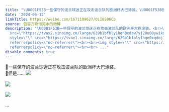 ```yaml
---
title: "\U0001F53B一些保守的波兰球迷正在攻击波兰队的欧洲杯大巴涂装。\U0001F53B但是…… [图片][图片][图片]"
date: '2024-06-12'
linkTitle: https://weibo.com/1671109627/OiI8S06Cb
source: 包容万物恒河水的微博
description: "\U0001F53B一些保守的波兰球迷正在攻击波兰队的欧洲杯大巴涂装。<br>\U0001F53B但是…… <img style=\"\"
  src=\"https://tvax2.sinaimg.cn/large/639b1bfbly1hqn0xdaw7yj20u00yw1kx.jpg\" referrerpolicy=\"no-referrer\"><br><br><img
  style=\"\" src=\"https://tvax1.sinaimg.cn/large/639b1bfbly1hqn0xqdoj1j21kw11y4qp.jpg\"
  referrerpolicy=\"no-referrer\"><br><br><img style=\"\" src=\"https://tvax4.sinaimg.cn/large/639b1bfbly1hqn0xsuwcoj20cj0gotd1.jpg\"
  referrerpolicy=\"no-referrer\"><br><br> ..."
disable_comments: true
---
```

🔻一些保守的波兰球迷正在攻击波兰队的欧洲杯大巴涂装。<br>🔻但是…… <img style="" src="https://tvax2.sinaimg.cn/large/639b1bfbly1hqn0xdaw7yj20u00yw1kx.jpg" referrerpolicy="no-referrer"><br><br><img style="" src="https://tvax1.sinaimg.cn/large/639b1bfbly1hqn0xqdoj1j21kw11y4qp.jpg" referrerpolicy="no-referrer"><br><br><img style="" src="https://tvax4.sinaimg.cn/large/639b1bfbly1hqn0xsuwcoj20cj0gotd1.jpg" referrerpolicy="no-referrer"><br><br> ...